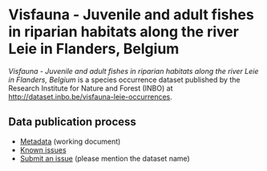# Visfauna - Juvenile and adult fishes in riparian habitats along the river Leie in Flanders, Belgium

*Visfauna - Juvenile and adult fishes in riparian habitats along the river Leie in Flanders, Belgium* is a species occurrence dataset published by the Research Institute for Nature and Forest (INBO) at http://dataset.inbo.be/visfauna-leie-occurrences.

## Data publication process

* [Metadata](metadata.md) (working document)
* [Known issues](https://github.com/inbo/data-publication/labels/visfauna-leie-occurrences)
* [Submit an issue](https://github.com/inbo/data-publication/issues/new) (please mention the dataset name)
